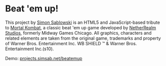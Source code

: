 Beat 'em up!
========

This project by [Simon Sablowski](http://www.simsab.net) is an HTML5 and JavaScript-based tribute to [Mortal Kombat](http://en.wikipedia.org/wiki/Mortal_Kombat),
a classic beat 'em up game developed by [NetherRealm Studios](http://www.netherrealm.com), formerly Midway Games Chicago.
All graphics, characters and related elements are taken from the original game, trademarks and property of Warner Bros. Entertainment Inc. WB SHIELD ™ &amp; Warner Bros. Entertainment Inc.(s10).

Demo: [projects.simsab.net/beatemup](http://projects.simsab.net/beatemup)

